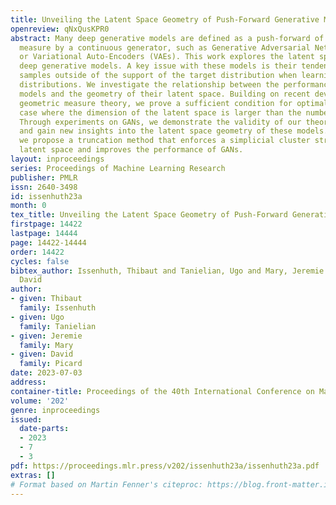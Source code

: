 ```yaml
---
title: Unveiling the Latent Space Geometry of Push-Forward Generative Models
openreview: qNxQusKPR0
abstract: Many deep generative models are defined as a push-forward of a Gaussian
  measure by a continuous generator, such as Generative Adversarial Networks (GANs)
  or Variational Auto-Encoders (VAEs). This work explores the latent space of such
  deep generative models. A key issue with these models is their tendency to output
  samples outside of the support of the target distribution when learning disconnected
  distributions. We investigate the relationship between the performance of these
  models and the geometry of their latent space. Building on recent developments in
  geometric measure theory, we prove a sufficient condition for optimality in the
  case where the dimension of the latent space is larger than the number of modes.
  Through experiments on GANs, we demonstrate the validity of our theoretical results
  and gain new insights into the latent space geometry of these models. Additionally,
  we propose a truncation method that enforces a simplicial cluster structure in the
  latent space and improves the performance of GANs.
layout: inproceedings
series: Proceedings of Machine Learning Research
publisher: PMLR
issn: 2640-3498
id: issenhuth23a
month: 0
tex_title: Unveiling the Latent Space Geometry of Push-Forward Generative Models
firstpage: 14422
lastpage: 14444
page: 14422-14444
order: 14422
cycles: false
bibtex_author: Issenhuth, Thibaut and Tanielian, Ugo and Mary, Jeremie and Picard,
  David
author:
- given: Thibaut
  family: Issenhuth
- given: Ugo
  family: Tanielian
- given: Jeremie
  family: Mary
- given: David
  family: Picard
date: 2023-07-03
address: 
container-title: Proceedings of the 40th International Conference on Machine Learning
volume: '202'
genre: inproceedings
issued:
  date-parts:
  - 2023
  - 7
  - 3
pdf: https://proceedings.mlr.press/v202/issenhuth23a/issenhuth23a.pdf
extras: []
# Format based on Martin Fenner's citeproc: https://blog.front-matter.io/posts/citeproc-yaml-for-bibliographies/
---
```

